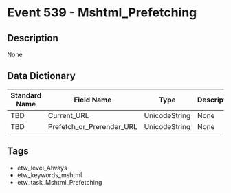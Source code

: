 # Event 539 - Mshtml_Prefetching

## Description
None

## Data Dictionary
|Standard Name|Field Name|Type|Description|Sample Value|
|---|---|---|---|---|
|TBD|Current_URL|UnicodeString|None|`None`|
|TBD|Prefetch_or_Prerender_URL|UnicodeString|None|`None`|

## Tags
* etw_level_Always
* etw_keywords_mshtml
* etw_task_Mshtml_Prefetching